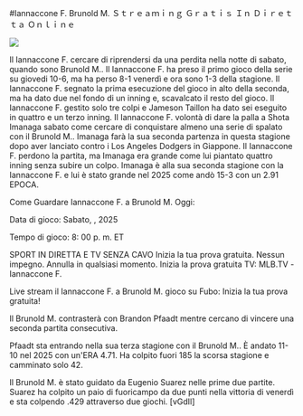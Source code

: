 #Iannaccone F. Brunold M. Ｓｔｒｅａｍｉｎｇ Ｇｒａｔｉｓ Ｉｎ Ｄｉｒｅｔｔａ Ｏｎｌｉｎｅ  
  
  
[![](https://i.imgur.com/qSNzIqt.png)](https://movie.rssnews.media/RiSbwWMgm.php)  
  
Il Iannaccone F. cercare di riprendersi da una perdita nella notte di sabato, quando sono Brunold M.. Il Iannaccone F. ha preso il primo gioco della serie su giovedi 10-6, ma ha perso 8-1 venerdì e ora sono 1-3 della stagione. Il Iannaccone F. segnato la prima esecuzione del gioco in alto della seconda, ma ha dato due nel fondo di un inning e, scavalcato il resto del gioco. Il Iannaccone F. gestito solo tre colpi e Jameson Taillon ha dato sei eseguito in quattro e un terzo inning. Il Iannaccone F. volontà di dare la palla a Shota Imanaga sabato come cercare di conquistare almeno una serie di spalato con il Brunold M.. Imanaga farà la sua seconda partenza in questa stagione dopo aver lanciato contro i Los Angeles Dodgers in Giappone. Il Iannaccone F. perdono la partita, ma Imanaga era grande come lui piantato quattro inning senza subire un colpo. Imanaga è alla sua seconda stagione con la Iannaccone F. e lui è stato grande nel 2025 come andò 15-3 con un 2.91 EPOCA.

Come Guardare Iannaccone F. a Brunold M. Oggi:

Data di gioco: Sabato, , 2025

Tempo di gioco: 8: 00 p. m. ET

SPORT IN DIRETTA E TV SENZA CAVO
Inizia la tua prova gratuita. Nessun impegno. Annulla in qualsiasi momento.
Inizia la prova gratuita
TV: MLB.TV -Iannaccone F.

Live stream il Iannaccone F. a Brunold M. gioco su Fubo: Inizia la tua prova gratuita!

Il Brunold M. contrasterà con Brandon Pfaadt mentre cercano di vincere una seconda partita consecutiva.

Pfaadt sta entrando nella sua terza stagione con il Brunold M.. È andato 11-10 nel 2025 con un'ERA 4.71. Ha colpito fuori 185 la scorsa stagione e camminato solo 42.

Il Brunold M. è stato guidato da Eugenio Suarez nelle prime due partite. Suarez ha colpito un paio di fuoricampo da due punti nella vittoria di venerdì e sta colpendo .429 attraverso due giochi. [vGdIl]
